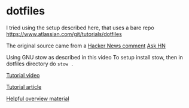 # dotfiles

I tried using the setup described here, that uses a bare repo
https://www.atlassian.com/git/tutorials/dotfiles

The original source came from a [Hacker News comment](https://news.ycombinator.com/item?id=11071754)
[Ask HN](https://news.ycombinator.com/item?id=11070797)

Using GNU stow as described in this video
To setup install stow, then in dotfiles directory do
`stow .`

[Tutorial video](https://www.youtube.com/watch?v=y6XCebnB9gs&t=191s)

[Tutorial article](https://brandon.invergo.net/news/2012-05-26-using-gnu-stow-to-manage-your-dotfiles.html)

[Helpful overview material](http://dotfiles.github.io/tutorials/)
